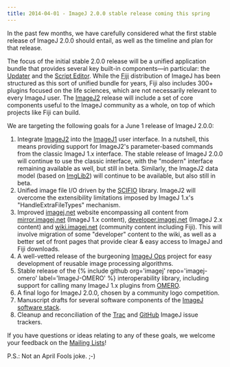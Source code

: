 ```yaml
---
title: 2014-04-01 - ImageJ 2.0.0 stable release coming this spring
---
```


In the past few months, we have carefully considered what the first stable release of ImageJ 2.0.0 should entail, as well as the timeline and plan for that release.

The focus of the initial stable 2.0.0 release will be a unified application bundle that provides several key built-in components—in particular: the [Updater](/plugins/updater) and the [Script Editor](/scripting/script-editor). While the [Fiji](/software/fiji) distribution of ImageJ has been structured as this sort of unified bundle for years, Fiji also includes 300+ plugins focused on the life sciences, which are not necessarily relevant to every ImageJ user. The [ImageJ2](/software/imagej2) release will include a set of core components useful to the ImageJ community as a whole, on top of which projects like Fiji can build.

We are targeting the following goals for a June 1 release of ImageJ 2.0.0:

1.  Integrate [ImageJ2](/software/imagej2) into the [ImageJ1](/software/imagej1) user interface. In a nutshell, this means providing support for ImageJ2's parameter-based commands from the classic ImageJ 1.x interface. The stable release of ImageJ 2.0.0 will continue to use the classic interface, with the "modern" interface remaining available as well, but still in beta. Similarly, the ImageJ2 data model (based on [ImgLib2](/libs/imglib2)) will continue to be available, but also still in beta.
2.  Unified image file I/O driven by the [SCIFIO](/libs/scifio) library. ImageJ2 will overcome the extensibility limitations imposed by ImageJ 1.x's "HandleExtraFileTypes" mechanism.
3.  Improved [imagej.net](/) website encompassing all content from [mirror.imagej.net](https://imagej.nih.gov/ij/) (ImageJ 1.x content), [developer.imagej.net](http://developer.imagej.net/) (ImageJ 2.x content) and [wiki.imagej.net](http://wiki.imagej.net/) (community content including Fiji). This will involve migration of some "developer" content to the wiki, as well as a better set of front pages that provide clear & easy access to ImageJ and Fiji downloads.
4.  A well-vetted release of the burgeoning [ImageJ Ops](/libs/imagej-ops) project for easy development of reusable image processing algorithms.
5.  Stable release of the {% include github org='imagej' repo='imagej-omero' label='ImageJ-OMERO' %} interoperability library, including support for calling many ImageJ 1.x plugins from [OMERO](http://openmicroscopy.org/info/omero).
6.  A final logo for ImageJ 2.0.0, chosen by a community logo competition.
7.  Manuscript drafts for several software components of the [ImageJ software stack](/develop/architecture).
8.  Cleanup and reconciliation of the [Trac](http://trac.imagej.net/) and [GitHub](https://github.com/imagej/imagej/issues) ImageJ issue trackers.

If you have questions or ideas relating to any of these goals, we welcome your feedback on the [Mailing Lists](/discuss/mailing-lists)!

P.S.: Not an April Fools joke. ;-)

 
